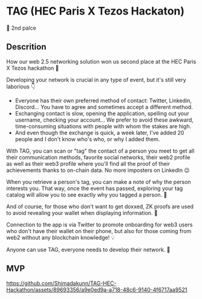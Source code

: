# TAG (HEC Paris X Tezos Hackaton)
🥈 2nd palce 

## Descrition
How our web 2.5 networking solution won us second place at the HEC Paris X Tezos hackathon 🚀

Developing your network is crucial in any type of event, but it's still very laborious 👇
- Everyone has their own preferred method of contact: Twitter, Linkedin, Discord... You have to agree and sometimes accept a different method.
- Exchanging contact is slow, opening the application, spelling out your username, checking your account... We prefer to avoid these awkward, time-consuming situations with people with whom the stakes are high.
- And even though the exchange is quick, a week later, I've added 20 people and I don't know who's who, or why I added them.

With TAG, you can scan or "tag" the contact of a person you meet to get all their communication methods, favorite social networks, their web2 profile as well as their web3 profile where you'll find all the proof of their achievements thanks to on-chain data. No more imposters on LinkedIn 😉 

When you retrieve a person's tag, you can make a note of why the person interests you. That way, once the event has passed, exploring your tag catalog will allow you to see exactly why you tagged a person. 📖

And of course, for those who don't want to get doxxed, ZK proofs are used to avoid revealing your wallet when displaying information. 🤫

Connection to the app is via Twitter to promote onboarding for web3 users who don't have their wallet on their phone, but also for those coming from web2 without any blockchain knowledge! 💡

Anyone can use TAG, everyone needs to develop their network. 🚀

## MVP
https://github.com/Shimadakunn/TAG-HEC-Hackathon/assets/89693356/a9e0ed9a-a718-48c6-9140-4f6717aa9521
